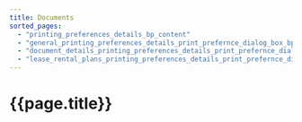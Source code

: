 ```yaml
---
title: Documents
sorted_pages:
  - "printing_preferences_details_bp_content"
  - "general_printing_preferences_details_print_prefernce_dialog_box_bp_contents"
  - "document_details_printing_preferences_details_print_prefernce_dialog_box_bp_contents"
  - "lease_rental_plans_printing_preferences_details_print_prefernce_dialog_box_bp_contents"
---
```

# {{page.title}}
